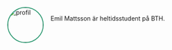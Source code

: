 <byline>
    <img src="https://avatars1.githubusercontent.com/u/12786962" alt="profil" width="80px" style="border-radius: 50%; border: 2px solid #2E9972;">
    <p style="position:relative; margin-left: 100px; top: -80px;">Emil Mattsson är heltidsstudent på BTH.</p>
</byline>
